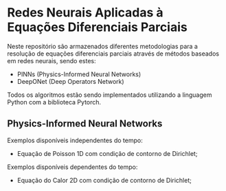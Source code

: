 # Redes Neurais Aplicadas à Equações Diferenciais Parciais

Neste repositório são armazenados diferentes metodologias para a resolução de equações diferenciais parciais através de métodos baseados em redes neurais, sendo estes:
- PINNs (Physics-Informed Neural Networks)
- DeepONet (Deep Operators Network)

Todos os algoritmos estão sendo implementados utilizando a linguagem Python com a biblioteca Pytorch.

## Physics-Informed Neural Networks
Exemplos disponíveis independentes do tempo:
- Equação de Poisson 1D com condição de contorno de Dirichlet;

Exemplos disponíveis dependentes do tempo:
- Equação do Calor 2D com condição de contorno de Dirichlet;